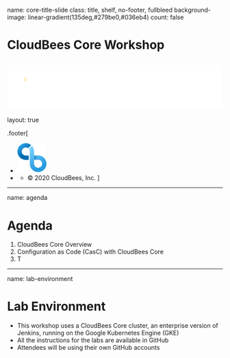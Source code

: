name: core-title-slide
class: title, shelf, no-footer, fullbleed
background-image: linear-gradient(135deg,#279be0,#036eb4)
count: false

# CloudBees Core Workshop
![:scale 15%](../img/CloudBees-Logo-White+Tag.png)
---
layout: true

.footer[
- ![:scale 100%](../img/CloudBees-Submark-Full-Color.svg)
- - © 2020 CloudBees, Inc.
]
---
name: agenda
# Agenda

1. CloudBees Core Overview
2. Configuration as Code (CasC) with CloudBees Core
3. T

---
name: lab-environment
# Lab Environment
* This workshop uses a CloudBees Core cluster, an enterprise version of Jenkins, running on the Google Kubernetes Engine (GKE)
* All the instructions for the labs are available in GitHub
* Attendees will be using their own GitHub accounts 